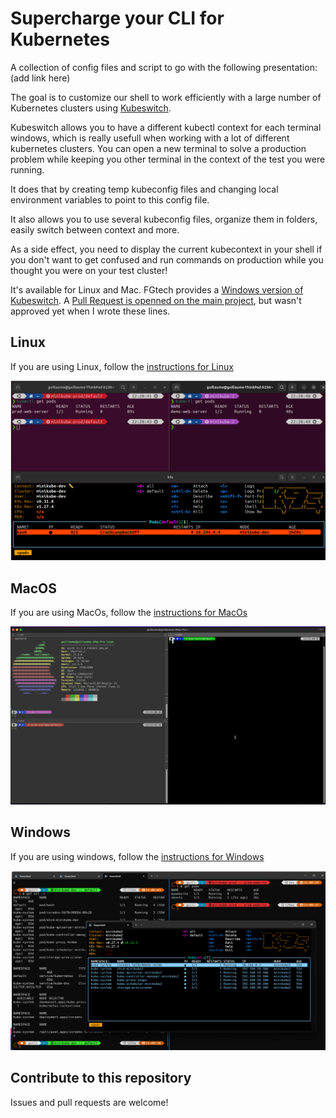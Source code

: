 # Supercharge your CLI for Kubernetes

A collection of config files and script to go with the following presentation:
(add link here)

The goal is to customize our shell to work efficiently with a large number of Kubernetes clusters using [Kubeswitch](https://github.com/danielfoehrKn/kubeswitch).

Kubeswitch allows you to have a different kubectl context for each terminal windows, which is really usefull when working with a lot of different kubernetes clusters. You can open a new terminal to solve a production problem while keeping you other terminal in the context of the test you were running.

It does that by creating temp kubeconfig files and changing local environment variables to point to this config file.

It also allows you to use several kubeconfig files, organize them in folders, easily switch between context and more.

As a side effect, you need to display the current kubecontext in your shell if you don't want to get confused and run commands on production while you thought you were on your test cluster!

It's available for Linux and Mac.
FGtech provides a [Windows version of Kubeswitch](https://github.com/Les-filles-et-les-garcons-de-la-tech/kubeswitch). A [Pull Request is openned on the main project](https://github.com/danielfoehrKn/kubeswitch/pull/110), but wasn't approved yet when I wrote these lines.

## Linux

If you are using Linux, follow the [instructions for Linux](Linux/README.md)

![zsh linux](Fully_customized_zsh_linux.png)

## MacOS

If you are using MacOs, follow the [instructions for MacOs](Macos/README.md)

![zsh macos](Fully_customized_zsh_mac.png)

## Windows

If you are using windows, follow the [instructions for Windows](windows/README.md)

![powershell](Fully_customized_poweshell.png)

## Contribute to this repository

Issues and pull requests are welcome!
